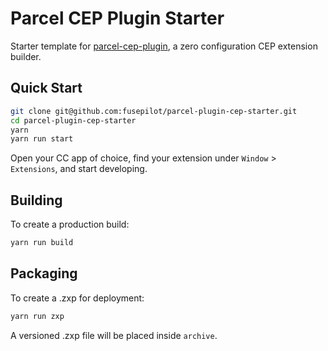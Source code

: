 # Parcel CEP Plugin Starter

Starter template for [parcel-cep-plugin](https://github.com/fusepilot/parcel-plugin-cep), a zero configuration CEP extension builder.

## Quick Start

```sh
git clone git@github.com:fusepilot/parcel-plugin-cep-starter.git
cd parcel-plugin-cep-starter
yarn
yarn run start
```

Open your CC app of choice, find your extension under `Window` > `Extensions`, and start developing.

## Building

To create a production build:

```sh
yarn run build
```

## Packaging

To create a .zxp for deployment:

```sh
yarn run zxp
```

A versioned .zxp file will be placed inside `archive`.
